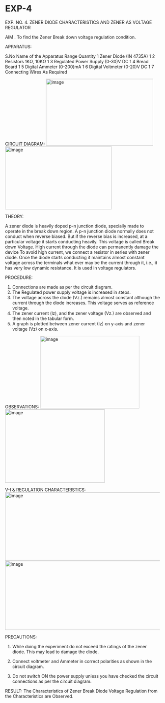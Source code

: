 # EXP-4
EXP. NO. 4. 		ZENER DIODE CHARACTERISTICS AND ZENER AS VOLTAGE REGULATOR

AIM
. To find the Zener Break down voltage regulation condition.

APPARATUS:

S.No	Name of the Apparatus	Range	Quantity
1	Zener Diode (IN 4735A)		1
2	Resistors	1KΩ, 10KΩ	1
3	Regulated Power Supply	(0-30)V DC	1
4	Bread Board		1
5	Digital Ammeter	(0-200)mA	1
6	Digital Voltmeter	(0-20)V DC	1
7	Connecting Wires	As Required	

CIRCUIT DIAGRAM:
<img width="349" height="216" alt="image" src="https://github.com/user-attachments/assets/942a9ab5-8f4a-41b9-9c60-d619d16a62db" />
<img width="347" height="204" alt="image" src="https://github.com/user-attachments/assets/88428c33-8622-4572-851d-790bf57ee9e6" />

THEORY:
	
A zener diode is heavily doped p-n junction diode, specially made to operate in the break down region. A p-n junction diode normally does not conduct when reverse biased. But if the reverse bias is increased, at a particular voltage it starts conducting heavily. This voltage is called Break down Voltage. High current through the diode can permanently damage the device To avoid high current, we connect a resistor in series with zener diode. Once the diode starts conducting it maintains almost constant voltage across the terminals what ever may be the current through it, i.e., it has very low dynamic resistance. It is used in voltage regulators.

PROCEDURE:

1. Connections are made as per the circuit diagram.
2. The Regulated power supply voltage is increased in steps.
3. The voltage across the diode (Vz.) remains almost constant although the current through the diode increases. This voltage serves as reference voltage.
4. The zener current (lz), and the zener voltage (Vz.) are observed and then noted in the tabular form.
4. A graph is plotted between zener current (Iz) on y-axis and zener voltage (Vz) on x-axis.
   
OBSERVATIONS:
<img width="323" height="235" alt="image" src="https://github.com/user-attachments/assets/2765c4a1-ceea-4499-9dc4-25d3dfc27717" />
<img width="324" height="238" alt="image" src="https://github.com/user-attachments/assets/1ab606c4-f443-4b8b-82b6-fad6320d9481" />

V-I & REGULATION CHARACTERISTICS:
<img width="659" height="222" alt="image" src="https://github.com/user-attachments/assets/fd428262-0460-4750-b161-278fd0cf92ae" />
<img width="658" height="224" alt="image" src="https://github.com/user-attachments/assets/b290c751-f067-46ae-af03-029005f4887d" />

PRECAUTIONS:

1. While doing the experiment do not exceed the ratings of the zener diode. This may lead to damage the diode.
2. Connect voltmeter and Ammeter in correct polarities as shown in the circuit diagram.

3. Do not switch ON the power supply unless you have checked the circuit connections as per the circuit diagram.

RESULT:
The Characteristics of Zener Break Diode Voltage Regulation from the Characteristics are Observed.
